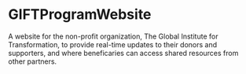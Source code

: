 # GIFTProgramWebsite
A website for the non-profit organization, The Global Institute for Transformation, to provide real-time updates to their donors and supporters, and where beneficaries can access shared resources from other partners.

